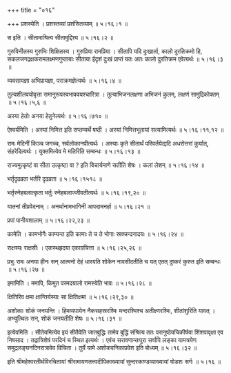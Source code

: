 +++
title = "०१६"

+++
प्रशस्येति । प्रशस्तव्यां प्रशंसितव्याम्  ॥  ५।१६।१  ॥   

  

स इति । सीतामाश्रित्य सीतामुद्दिश्य  ॥  ५।१६।२  ॥   

  

गुरुविनीतस्य गुरुभिः शिक्षितस्य । गुरुप्रिया रामप्रिया । सीतापि यदि दुःखार्ता, कालो दुरतिक्रमो हि, सकलजगद्रक्षकरामलक्ष्मणगुप्तायाः सीताया ईदृशं दुःखं प्राप्तं यतः अतः कालो दुरतिक्रम एवेत्यर्थः  ॥  ५।१६।३  ॥   

  

व्यवसायज्ञा अभिप्रायज्ञा, पराक्रमज्ञेत्यर्थः  ॥  ५।१६।४  ॥   

  

तुल्यशीलवयोवृत्ता रामानुरूपस्वभाववयश्चारित्रा । तुल्याभिजनलक्षणा अभिजनं कुलम्, लक्षणं सामुद्रिकोक्तम्  ॥  ५।१६।५,६  ॥   

  

अस्या हेतोः अनया हेतुनेत्यर्थः  ॥  ५।१६।७१०  ॥   

  

ऐश्वर्यमिति । अस्यां निमित्त इति सप्तम्यर्थे षष्ठी । अस्यां निमित्तभूतायां सत्यामित्यर्थः  ॥  ५।१६।११,१२  ॥   

  

रामः मेदिनीं किञ्च जगच्च, सर्वलोकानपीत्यर्थः । अस्याः कृते सीतार्थं परिवर्तयेद्यदि अधरोत्तरां कुर्यात्, संहरेदित्यर्थः । युक्तमित्येव मे मतिरिति सम्बन्धः  ॥  ५।१६।१३  ॥   

  

राज्यमुत्कृष्टं वा सीता उत्कृष्टा वा ? इति विचार्यमाणे सतीति शेषः । कलां लेशम्  ॥  ५।१६।१४  ॥   

  

भर्तृदृढव्रता भर्तरि दृढव्रता  ॥  ५।१६।१५१८  ॥   

  

भर्तृस्नेहबलात्कृता भर्तुः स्नेहबलाज्जीवतीत्यर्थः  ॥  ५।१६।१९,२०  ॥   

  

यातनां तीव्रवेदनाम् । अनर्थानामभागिनी आपदामनर्हा  ॥  ५।१६।२१  ॥   

  

प्रपां पानीयशालाम्  ॥  ५।१६।२२,२३  ॥   

  

कामेति । कामभोगैः काम्यन्त इति कामाः ते च ते भोगाः स्रक्चन्दनादयः  ॥  ५।१६।२४  ॥   

  

राक्षस्यः राक्षसीः । एकस्थहृदया एकाग्रचित्ता  ॥  ५।१६।२५,२६  ॥   

  

प्रभुः रामः अनया हीनः सन् आत्मनो देहं धारयति शोकेन नावसीदतीति च यत् एतत् दुष्करं कुरुत इति सम्बन्धः  ॥  ५।१६।२७  ॥   

  

इमामिति । ममापि, किमुत परमदयालो रामस्येति भावः  ॥  ५।१६।२८  ॥   

  

क्षितिरिव क्षमा क्षान्तिर्यस्याः सा क्षितिक्षमा  ॥  ५।१६।२९,३०  ॥   

  

अशोकाः शोकं जनयन्ति । हिमव्यपायेन नैकसहस्ररश्मिः मन्दरश्मिश्च अतीक्ष्णरश्मिः, शीतांशुरिति यावत् । अभ्युत्थितः सन्, शोकं जनयतीति शेषः  ॥  ५।१६।३१  ॥   

  

इत्येवमिति । सीतेयमित्येव इयं सीतैवेति जातबुद्धिः तामेव बुद्धिं संश्रित्य ततः परानुष्ठेयचिकीर्षया शिंशपावृक्षा एव निषसाद । तद्रात्रिशेषं परदिनं च स्थित इत्यर्थः । एवंच सरावणान्तःपुरा सर्वापि लङ्का यामत्रयेण समुद्रलङ्घनदिनरात्रावेव विचिता । तुर्ये यामे अशोकवनिकाप्रवेश इति बोध्यम्  ॥  ५।१६।३२  ॥   

  

इति श्रीमहेश्वरतीर्थविरचितायां श्रीरामायणतत्त्वदीपिकाख्यायां सुन्दरकाण्डव्याख्यायां षोडशः सर्गः  ॥  ५।१६  ॥   

  


